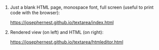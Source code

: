 1) Just a blank HTML page, monospace font, full screen (useful to print code with the browser):

    https://josephernest.github.io/textarea/index.html

2) Rendered view (on left) and HTML (on right):

    https://josephernest.github.io/textarea/htmleditor.html

